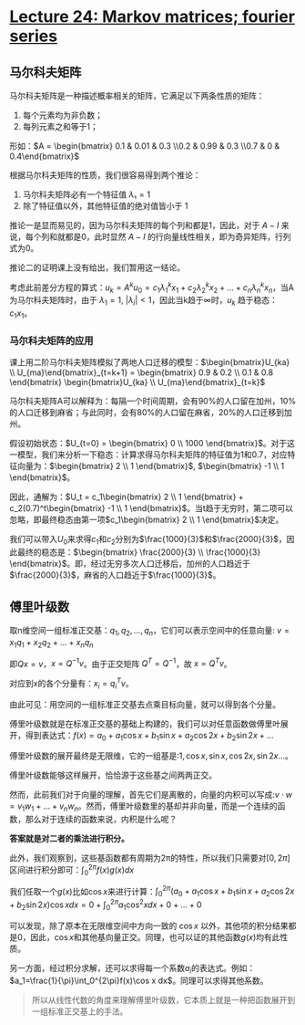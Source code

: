 # [Lecture 24: Markov matrices; fourier series](https://ocw.mit.edu/courses/18-06-linear-algebra-spring-2010/resources/lecture-24-markov-matrices-fourier-series/)

## **马尔科夫矩阵**

马尔科夫矩阵是一种描述概率相关的矩阵，它满足以下两条性质的矩阵：

1. 每个元素均为非负数；
2. 每列元素之和等于1；

形如：$A = \begin{bmatrix} 0.1 & 0.01 & 0.3 \\0.2 & 0.99 & 0.3 \\0.7 & 0 & 0.4\end{bmatrix}$

根据马尔科夫矩阵的性质，我们很容易得到两个推论：

1. 马尔科夫矩阵必有一个特征值 $λ₁ = 1$
2. 除了特征值以外，其他特征值的绝对值皆小于 $1$

推论一是显而易见的，因为马尔科夫矩阵的每个列和都是1，因此，对于 $A−I$ 来说，每个列和就都是0，此时显然 $A−I$ 的行向量线性相关，即为奇异矩阵，行列式为0。

推论二的证明课上没有给出，我们暂用这一结论。

考虑此前差分方程的算式：$u_k = A^ku_0 = c_1λ_1^kx_1 + c_2λ_2^kx_2 + ... + c_nλ_n^kx_n$，当A为马尔科夫矩阵时，由于 $λ_1 = 1$, $|λ_i| < 1$，因此当k趋于∞时，$u_k$ 趋于稳态：$c_1x_1$。

### **马尔科夫矩阵的应用**

课上用二阶马尔科夫矩阵模拟了两地人口迁移的模型：$\begin{bmatrix}U_{ka} \\ U_{ma}\end{bmatrix}_{t=k+1} = \begin{bmatrix} 0.9 & 0.2 \\ 0.1 & 0.8 \end{bmatrix} \begin{bmatrix}U_{ka} \\ U_{ma}\end{bmatrix}_{t=k}$

马尔科夫矩阵A可以解释为：每隔一个时间周期，会有90%的人口留在加州，10%的人口迁移到麻省；与此同时，会有80%的人口留在麻省，20%的人口迁移到加州。

假设初始状态：$U_{t=0} = \begin{bmatrix} 0 \\ 1000 \end{bmatrix}$。对于这一模型，我们来分析一下稳态：计算求得马尔科夫矩阵的特征值为1和0.7，对应特征向量为：$\begin{bmatrix} 2 \\ 1 \end{bmatrix}$, $\begin{bmatrix} -1 \\ 1 \end{bmatrix}$。

因此，通解为：$U_t = c_1\begin{bmatrix} 2 \\ 1 \end{bmatrix} + c_2(0.7)^t\begin{bmatrix} -1 \\ 1 \end{bmatrix}$。当t趋于无穷时，第二项可以忽略，即最终稳态由第一项$c_1\begin{bmatrix} 2 \\ 1 \end{bmatrix}$决定。

我们可以带入$U_0$来求得$c_1$和$c_2$分别为$\frac{1000}{3}$和$\frac{2000}{3}$，因此最终的稳态是：$\begin{bmatrix} \frac{2000}{3} \\ \frac{1000}{3} \end{bmatrix}$。即，经过无穷多次人口迁移后，加州的人口趋近于$\frac{2000}{3}$，麻省的人口趋近于$\frac{1000}{3}$。

## **傅里叶级数**

取n维空间一组标准正交基：$q_1,q_2,...,q_n$，它们可以表示空间中的任意向量: $v=x_1q_1+x_2q_2+...+x_nq_n$

即$Qx=v$，$x=Q^{-1}v$。由于正交矩阵 $Q^T=Q^{-1}$，故 $x=Q^Tv$。

对应到x的各个分量有：$x_i=q_i^Tv$。

由此可见：用空间的一组标准正交基去点乘目标向量，就可以得到各个分量。

傅里叶级数就是在标准正交基的基础上构建的，我们可以对任意函数做傅里叶展开，得到表达式：$f(x)=a_0+a_1\cos x+b_1\sin x+a_2\cos 2x+b_2\sin 2x+...$

傅里叶级数的展开最终是无限维，它的一组基是:$1,\cos x,\sin x,\cos 2x,\sin 2x...$。

傅里叶级数能够这样展开，恰恰源于这些基之间两两正交。

然而，此前我们对于向量的理解，首先它们是离散的，向量的内积可以写成:$v\cdot w=v_1w_1+...+v_nw_n$。然而，傅里叶级数里的基却并非向量，而是一个连续的函数，那么对于连续的函数来说，内积是什么呢？

**答案就是对二者的乘法进行积分。**

此外，我们观察到，这些基函数都有周期为2π的特性，所以我们只需要对$[0,2π]$区间进行积分即可：$\int_0^{2\pi}f(x)g(x)dx$

我们任取一个$g(x)$比如$\cos x$来进行计算：$\int_0^{2\pi}(a_0+a_1\cos x+b_1\sin x+a_2\cos 2x+b_2\sin 2x)\cos x dx=0+\int_0^{2\pi}a_1\cos^2 x dx+0+...+0$

可以发现，除了原本在无限维空间中方向一致的 $\cos x$ 以外，其他项的积分结果都是0，因此，$\cos x$和其他基向量正交。同理，也可以证的其他函数$g(x)$均有此性质。

另一方面，经过积分求解，还可以求得每一个系数$a_i$的表达式。例如：$a_1=\frac{1}{\pi}\int_0^{2\pi}f(x)\cos x dx$。同理可以求得其他系数。

> 所以从线性代数的角度来理解傅里叶级数，它本质上就是一种把函数展开到一组标准正交基上的手法。
>